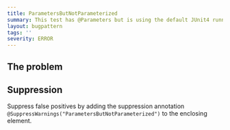 ```yaml
---
title: ParametersButNotParameterized
summary: This test has @Parameters but is using the default JUnit4 runner. The parameters will have no effect.
layout: bugpattern
tags: ''
severity: ERROR
---
```


<!--
*** AUTO-GENERATED, DO NOT MODIFY ***
To make changes, edit the @BugPattern annotation or the explanation in docs/bugpattern.
-->


## The problem


## Suppression
Suppress false positives by adding the suppression annotation `@SuppressWarnings("ParametersButNotParameterized")` to the enclosing element.

